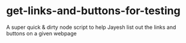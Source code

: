 # get-links-and-buttons-for-testing
A super quick &amp; dirty node script to help Jayesh list out the links and buttons on a given webpage
